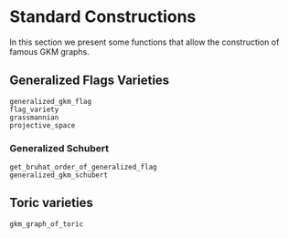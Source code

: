 # Standard Constructions

In this section we present some functions that allow the construction of famous GKM graphs.

## Generalized Flags Varieties

```@docs
generalized_gkm_flag
flag_variety
grassmannian
projective_space
```

### Generalized Schubert
```@docs
get_bruhat_order_of_generalized_flag
generalized_gkm_schubert
```

## Toric varieties

```@docs
gkm_graph_of_toric
```